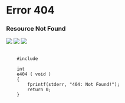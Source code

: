 <link rel="stylesheet" href="https://cdnjs.cloudflare.com/ajax/libs/prism/1.15.0/themes/prism.min.css" />

<script src="https://cdnjs.cloudflare.com/ajax/libs/prism/1.15.0/prism.min.js"></script>
<script src="https://cdnjs.cloudflare.com/ajax/libs/prism/1.15.0/components/prism-c.min.js"></script>
<script src="https://cdnjs.cloudflare.com/ajax/libs/prism/1.15.0/components/prism-css.min.js"></script>

# Error 404
### Resource Not Found

<p>
  <img src="https://img.shields.io/badge/error-404-red.svg" style="display:inline;">
  <img src="https://img.shields.io/badge/page-not%20found-orange.svg" style="display:inline;">
  <a href="/">
    <img src="https://img.shields.io/badge/go-home-blue.svg" style="display:inline;">
  </a>
</p>

<pre>
  <code class="language-c">
	#include <stdio.h>
	
	int
	e404 ( void )
	{
		fprintf(stderr, "404: Not Found!");
		return 0;
	}
  </code>
</pre>

